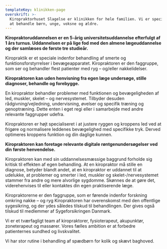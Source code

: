 ```yaml
---
templateKey: klinikken-page
overskrift: >-
  Kiropraktorhuset Slagelse er klinikken for hele familien. Vi er specialister i
  at behandle børn, unge, voksne og ældre.
---
```

**Kiropraktoruddannelsen er en 5-årig universitetsuddannelse efterfulgt af 1 års turnus. Uddannelsen er på lige fod med den almene lægeuddannelse og der samlæses de første tre studieår.**

Kiropraktik er et speciale indenfor behandling af smerte og funktionsforstyrrelser i bevægeapparatet. Kiropraktoren er den faggruppe, som ser og behandler flest patienter med ryg – og/eller nakkelidelser.

**Kiropraktoren kan uden henvisning fra egen læge undersøge, stille diagnoser, behandle og forebygge.**

En kiropraktor behandler problemer med funktionen og bevægeligheden af led, muskler, skelet – og nervesystemet. Tilbyder desuden rådgivning/vejledning, undervisning, øvelser og specifik træning og genoptræning. Dette enten i eget regi eller i samarbejde med andre relevante faggrupper udefra.

Kiropraktoren er højt specialiseret i at justere ryggen og kroppens led ved at frigøre og normalisere leddenes bevægelighed med specifikke tryk. Derved optimeres kroppens funktion og din daglige kunnen.

**Kiropraktoren kan foretage relevante digitale røntgenundersøgelser ved din første henvendelse.**

Kiropraktoren kan med sin uddannelsesmæssige baggrund forholde sig kritisk til effekten af egen behandling. At en kiropraktor må stille en diagnose, betyder blandt andet, at en kiropraktor er uddannet til at udelukke, at problemer og smerter i led, muskler og skelet-/nervesystemet stammer fra andre og mere alvorlige sygdomme. Skønnes de at gøre det, viderehenvises til eller kontaktes din egen praktiserende læge.

Kiropraktorerne er den faggruppe, som er førende indenfor forskning omkring nakke – og ryg Kiropraktoren har overenskomst med den offentlige sygesikring, og der ydes således tilskud til behandlingen. Der gives også tilskud til medlemmer af Sygeforsikringen Danmark.

Vi er et tværfagligt team af kiropraktorer, fysioterapeut, akupunktør, zoneterapeut og massører. Vores fælles ambition er at forbedre patienternes sundhed og livskvalitet.

Vi har stor rutine i behandling af spædbørn for kolik og skævt baghoved.
